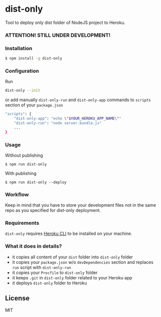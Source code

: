 # dist-only

Tool to deploy only dist folder of NodeJS project to Heroku.

### ATTENTION! STILL UNDER DEVELOPMENT!

### Installation
```sh
$ npm install -g dist-only
```
### Configuration
Run
```sh
dist-only --init
```
or add manually `dist-only-run` and `dist-only-app` commands to `scripts` section of your `package.json`
```sh
"scripts": {
    "dist-only-app": "echo \"$YOUR_HEROKU_APP_NAME\""
    "dist-only-run": "node server.bundle.js"
    ...
}
```
### Usage
Without publishing
```
$ npm run dist-only
```
With publishing
```
$ npm run dist-only --deploy
```
### Workflow

Keep in mind that you have to store your development files not in the same repo as you specified for dist-only deployment.

### Requirements

`dist-only` requires [Heroku CLI](https://devcenter.heroku.com/articles/heroku-cli) to be installed on your machine.

### What it does in details?

* it copies all content of your `dist` folder into `dist-only` folder
* it copies your `package.json` w/o `devDependencies` section and replaces `run` script with `dist-only-run`
* it copies your `Procfile` to `dist-only` folder
* it keeps `.git` in `dist-only` folder related to your Heroku app
* it deploys `dist-only` folder to Heroku


License
----

MIT
